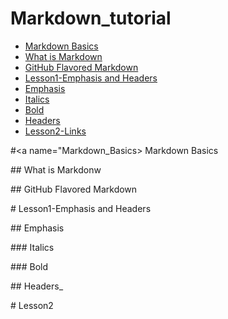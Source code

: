# Markdown_tutorial

* [Markdown Basics](#Markdown_Basics)
 * [What is Markdown](#What_is_Markdown)
 * [GitHub Flavored Markdown](#Github_Flavored_Markdown)
* [Lesson1-Emphasis and Headers](#Lesson1)
 * [Emphasis](#Emphasis_)
  * [Italics](#Italics_)
  * [Bold](#Bold_)
 * [Headers](#Headers_)
* [Lesson2-Links](#Lesson2)

#<a name="Markdown_Basics> Markdown Basics

##<a name="What_is_Markdown"> What is Markdonw

##<a name="Github_Flavored_Markdown"> GitHub Flavored Markdown

#<a name="Lesson1"> Lesson1-Emphasis and Headers

##<a name="Emphasis_"> Emphasis

###<a name="Italics_"> Italics

###<a name="Bold_"> Bold

##<a name="Headers_"> Headers_

#<a name="Lesson2"> Lesson2
